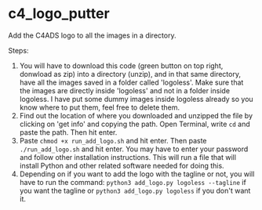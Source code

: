 # c4_logo_putter
Add the C4ADS logo to all the images in a directory. 

Steps: 

1. You will have to download this code (green button on top right, donwload as zip) into a directory (unzip), and in that same directory, have all the images saved in a folder called 'logoless'. Make sure that the images are directly inside 'logoless' and not in a folder inside logoless. I have put some dummy images inside logoless already so you know where to put them, feel free to delete them.
2. Find out the location of where you downloaded and unzipped the file by clicking on 'get info' and copying the path. Open Terminal, write `cd` and paste the path. Then hit enter.
3. Paste `chmod +x run_add_logo.sh` and hit enter. Then paste `./run_add_logo.sh` and hit enter. You may have to enter your password and follow other installation instructions. This will run a file that will install Python and other related software needed for doing this.
4. Depending on if you want to add the logo with the tagline or not, you will have to run the command:
`python3 add_logo.py logoless --tagline` if you want the tagline or
`python3 add_logo.py logoless` if you don't want it. 
